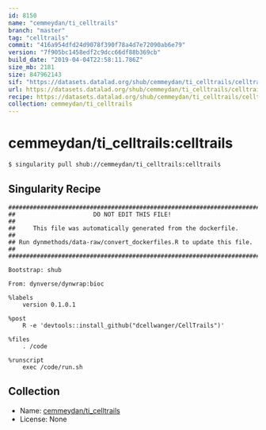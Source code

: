 ```yaml
---
id: 8150
name: "cemmeydan/ti_celltrails"
branch: "master"
tag: "celltrails"
commit: "416a954dfd24d9078f390f78a4d7e72090ab6e79"
version: "7f905bc1458edf2c9dcc66df88b369cb"
build_date: "2019-04-04T22:58:11.786Z"
size_mb: 2181
size: 847962143
sif: "https://datasets.datalad.org/shub/cemmeydan/ti_celltrails/celltrails/2019-04-04-416a954d-7f905bc1/7f905bc1458edf2c9dcc66df88b369cb.simg"
url: https://datasets.datalad.org/shub/cemmeydan/ti_celltrails/celltrails/2019-04-04-416a954d-7f905bc1/
recipe: https://datasets.datalad.org/shub/cemmeydan/ti_celltrails/celltrails/2019-04-04-416a954d-7f905bc1/Singularity
collection: cemmeydan/ti_celltrails
---
```


# cemmeydan/ti_celltrails:celltrails

```bash
$ singularity pull shub://cemmeydan/ti_celltrails:celltrails
```

## Singularity Recipe

```singularity
########################################################################
##                      DO NOT EDIT THIS FILE!                        ##
##     This file was automatically generated from the dockerfile.     ##
## Run dynmethods/data-raw/convert_dockerfiles.R to update this file. ##
########################################################################

Bootstrap: shub

From: dynverse/dynwrap:bioc

%labels
    version 0.1.0.1

%post
    R -e 'devtools::install_github("dcellwanger/CellTrails")'

%files
    . /code

%runscript
    exec /code/run.sh
```

## Collection

 - Name: [cemmeydan/ti_celltrails](https://github.com/cemmeydan/ti_celltrails)
 - License: None


